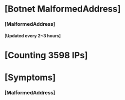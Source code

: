 # [Botnet MalformedAddress]
### [MalformedAddress]
#### [Updated every 2~3 hours]

# [Counting 3598 IPs]

# [Symptoms] 
###   [MalformedAddress]
